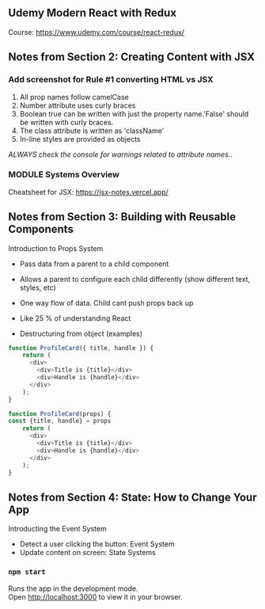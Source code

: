 ## Udemy Modern React with Redux
Course: https://www.udemy.com/course/react-redux/

## Notes from Section 2: Creating Content with JSX

### Add screenshot for Rule #1 converting HTML vs JSX
 1) All prop names follow camelCase
 2) Number attribute uses curly braces
 3) Boolean true can be written with just the property name.'False' should be written with curly braces.
 4) The class attribute  is written as 'className'
 5) In-line styles are provided as objects

*ALWAYS check the console for warnings related to attribute names.*.

### MODULE Systems Overview

Cheatsheet for JSX: https://jsx-notes.vercel.app/

## Notes from Section 3: Building with Reusable Components

Introduction to Props System
- Pass data from a parent to a child component
- Allows a parent to configure each child differently (show different text, styles, etc)
- One way flow of data. Child cant push props back up
- Like 25 % of understanding React

- Destructuring from object (examples)
```javascript
function ProfileCard({ title, handle }) {
    return (
      <div>
        <div>Title is {title}</div>
        <div>Handle is {handle}</div>
      </div>
    );
}

function ProfileCard(props) {
const {title, handle} = props
    return (
      <div>
        <div>Title is {title}</div>
        <div>Handle is {handle}</div>
      </div>
    );
}
```

## Notes from Section 4: State: How to Change Your App
Introducting the Event System
- Detect a user clicking the button: Event System
- Update content on screen: State Systems

### `npm start`

Runs the app in the development mode.\
Open [http://localhost:3000](http://localhost:3000) to view it in your browser.

